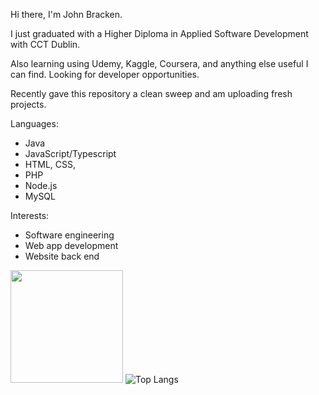 Hi there, I'm John Bracken. 

I just graduated with a Higher Diploma in Applied Software Development with CCT Dublin. 

Also learning using Udemy, Kaggle, Coursera, and anything else useful I can find. Looking for developer opportunities.

Recently gave this repository a clean sweep and am uploading fresh projects.

Languages: 
- Java
- JavaScript/Typescript
- HTML, CSS, 
- PHP 
- Node.js 
- MySQL

Interests:
- Software engineering
- Web app development
- Website back end

<img height="180em" src="https://github-readme-stats.vercel.app/api?username=Strawhorse&show_icons=true&hide_border=true&&count_private=true&include_all_commits=true" />  ![Top Langs](https://github-readme-stats.vercel.app/api/top-langs/?username=Strawhorse&theme=tokyonight)
